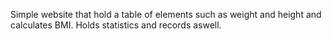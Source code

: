 Simple website that hold a table of elements such as weight and height and calculates BMI. Holds statistics and records aswell.
